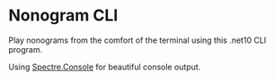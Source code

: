 # Nonogram CLI

Play nonograms from the comfort of the terminal using this .net10 CLI program.

Using [Spectre.Console](https://spectreconsole.net/) for beautiful console output.
